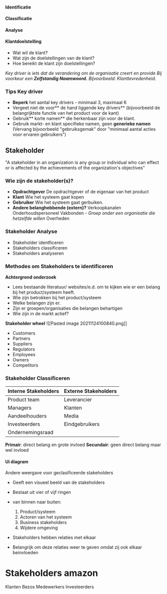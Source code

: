


#### Identificatie

#### Classificatie

#### Analyse

#### Klantdoelstelling
-	Wat wil de klant?
-	Wat zijn de doelstellingen van de klant?
-	Hoe bereikt de klant zijn doelstellingen?

*Key driver is iets dat de verandering om de organisatie creert en provide Bij voorkeur een **Zelfstandig Naamwoord.**
Bijvoorbeeld: Klanttevredenheid.*
	
### Tips Key driver
-	**Beperk** het aantal key drivers - minimaal 3, maximaal 6
-	Vergeet niet de voor** de hand liggende key drivers** (bijvoorbeeld de belangrijktste functie van het product voor de kant)
-	Gebruik** korte namen** die herkenbaar zijn voor de klant.
-	Gebruik markt- en klant specifieke namen, geen **generieke namen** (Vervang bijvoorbeeld "gebruiksgemak" door "minimaal aantal acties voor ervaren gebruikers")


## Stakeholder
"A stakeholder in an organization is any group or individual who can effect or is affected by the achievements of the organization's objectives"


### Wie zijn de stakeholder(s)?
-	**Opdrachtgever**
	De opdrachtgever of de eigenaar van het product
-	**Klant**
	Wie het systeem gaat kopen
-	**Gebruiker**
	Wie het systeem gaat gerbuiken.
-	**Andere belanghebbende (extern)?**
	Verkoopkanalen
	Onderhoudspersoneel
	Vakbonden - *Groep onder een organisatie die hetzelfde willen*
	Overheden

### Stakeholder Analyse
-	Stakeholder identficeren
-	Stakeholders classificeren
-	Stakeholders analyseren

### Methodes om Stakeholders te identificeren

**Achtergrond onderzoek**

-	Lees bestaande literatuur/ websites/e.d. om te kijken wie er een belang bij het product/systeem heeft.
-	Wie zijn betrokken bij het product/systeem
-	Welke belangen zijn er.
-	Zijn er groepen/organisaties die belangen behartigen
-	Wie zijn in de markt actief?

**Stakeholder wheel**
![[Pasted image 20211124100840.png]]
-	Customers
-	Partners
-	Suppliers
-	Regulators
-	Employees
-	Owners
-	Competitors

### Stakeholder Classificeren
| Interne Stakeholders | Externe Stakeholders |
| -------------------- | -------------------- |
| Product team         | Leverancier          |
| Managers             | Klanten              |
| Aandeelhouders       | Media                |
| Investeerders        | Eindgebruikers       |
| Ondernemingsraad     |                      |


**Primair**: direct belang en grote invloed
**Secundair**: geen direct belang maar wel invloed

#### Ui diagram
Andere weergave voor geclasificeerde stakeholders
-	Geeft een visueel beeld van de stakeholders
-	Bestaat uit vier of vijf ringen
-	van binnen naar buiten:
	1. Product/systeem
	2. Actoren van het systeem
	3. Business stakeholders
	4. Wijdere omgeving

-	Stakeholders hebben relaties met elkaar
-	Belangrijk om deze relaties weer te geven omdat zij ook elkaar beinvloeden




# Stakeholders amazon

Klanten
Bezos
Medewerkers
Investeerders
